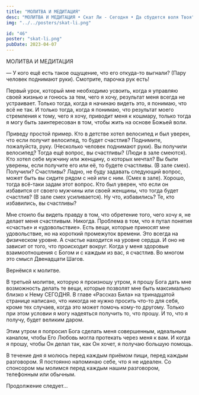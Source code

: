 ```yaml
---
title: "МОЛИТВА И МЕДИТАЦИЯ"
desc: "МОЛИТВА И МЕДИТАЦИЯ • Скат Ли - Сегодня • Да сбудется воля Твоя"
img: "../../posters/skat-li.png"

id: "46"
poster: "skat-li.png"
pubDate: 2023-04-07
---
```




МОЛИТВА И МЕДИТАЦИЯ

— У кого ещё есть такое ощущение, что его откуда-то выгнали? (Пару человек поднимают руки). Смотрите, парочка рук есть!

Первый урок, который мне необходимо усвоить, когда я управляю своей жизнью и гонюсь за тем, чего я хочу, результат меня всегда не устраивает. Только тогда, когда я начинаю видеть это, я понимаю, что всё не так. И только тогда, когда я понимаю, что результат моего стремления к тому, чего я хочу, приводит меня к кошмару, только тогда я могу быть заинтересован в том, чтобы жить на основе Божьей воли.

Приведу простой пример. Кто в детстве хотел велосипед и был уверен, что если получит велосипед, то будет счастлив? Поднимите, пожалуйста, руку. (Несколько человек поднимают руки). Вы получили велосипед? Тогда ещё вопрос, вы счастливы? (Люди в зале смеются). Кто хотел себе мужчину или женщину, о которых мечтал? Вы были уверены, если получите его или её, то будете счастливы. (В зале смех). Получили? Счастливы? Ладно, не буду задавать следующий вопрос, может быть вы сидите рядом с ней или с ним. (Смех в зале). Хорошо, тогда всё-таки задам этот вопрос. Кто был уверен, что если он избавится от своего мужчины или своей женщины, что тогда будет счастлив? (В зале смех усиливается). Ну что, избавились? Те, кто избавились, вы счастливы?

Мне стоило бы видеть правду в том, что обретение того, чего хочу я, не делает меня счастливым. Никогда. Проблема в том, что я путал понятия «счастье» и «удовольствие». Есть вещи, которые приносят мне удовольствие, но на короткий промежуток времени. Это всегда на физическом уровне. А счастье находится на уровне сердца. И оно не зависит от того, что происходит вокруг. Когда у меня здоровые взаимоотношения с Богом и с каждым из вас, я счастлив. Во многом это смысл Двенадцати Шагов.

Вернёмся к молитве.

В третьей молитве, которую я произношу утром, я прошу Бога дать мне возможность делать те вещи, которые позволят мне быть максимально близко к Нему СЕГОДНЯ. В главе «Рассказ Била» на тринадцатой странице написано, что никогда не нужно просить что-то для себя, кроме тех случаев, когда это может помочь кому-то другому. Только при этом условии я могу надеяться получить то, что прошу. И то, что я получу, будет великим даром.

Этим утром я попросил Бога сделать меня совершенным, идеальным каналом, чтобы Его Любовь могла протекать через меня к вам. И когда я прошу, чтобы Он делал так, как Он хочет, я получаю большую помощь.

В течение дня я молюсь перед каждым приёмом пищи, перед каждым разговором. Я постоянно напоминаю себе, что я не идеален. Со спонсором мы молимся перед каждым нашим разговором, телефонным или обычным.

Продолжение следует…




